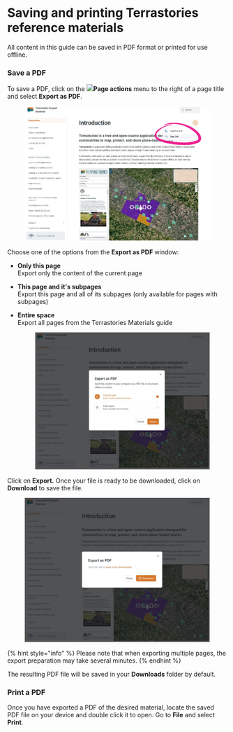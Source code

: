 # Saving and printing Terrastories reference materials

All content in this guide can be saved in PDF format or printed for use offline.

### Save a PDF

To save a PDF, click on the ![](broken-reference)**Page actions** menu to the right of a page title and select **Export as PDF**.

<figure><img src="../../.gitbook/assets/Screenshot 2022-11-22 161615.jpg" alt=""><figcaption></figcaption></figure>

Choose one of the options from the **Export as PDF** window:

* **Only this page**\
  Export only the content of the current page
* **This page and it's subpages**\
  Export this page and all of its subpages (only available for pages with subpages)
*   **Entire space**\
    Export all pages from the Terrastories Materials guide

    <figure><img src="../../.gitbook/assets/Screenshot 2022-11-22 161643.jpg" alt=""><figcaption></figcaption></figure>

Click on **Export.** Once your file is ready to be downloaded, click on **Download** to save the file.

<figure><img src="../../.gitbook/assets/Screenshot 2022-11-22 161701.jpg" alt=""><figcaption></figcaption></figure>

{% hint style="info" %}
Please note that when exporting multiple pages, the export preparation may take several minutes.
{% endhint %}

The resulting PDF file will be saved in your **Downloads** folder by default.

### Print a PDF

Once you have exported a PDF of the desired material, locate the saved PDF file on your device and double click it to open. Go to **File** and select **Print**.
